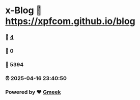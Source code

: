# x-Blog :link: https://xpfcom.github.io/blog 
### :page_facing_up: [4](https://xpfcom.github.io/blog/tag.html) 
### :speech_balloon: 0 
### :hibiscus: 5394 
### :alarm_clock: 2025-04-16 23:40:50 
### Powered by :heart: [Gmeek](https://github.com/Meekdai/Gmeek)
